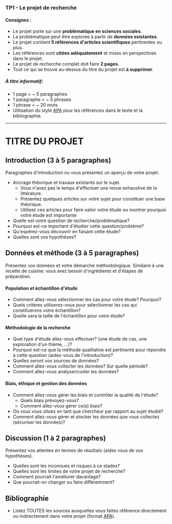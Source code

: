 ### TP1 - Le projet de recherche

#### Consignes :
- Le projet porte sur une **problématique en sciences sociales**.
- La problématique peut être explorée à partir de **données existantes**.
- Le projet contient **5 références d'articles scientifiques** pertinentes ou plus.
- Les références sont **citées adéquatement** et mises en perspectives dans le projet.
- Le projet de recherche complet doit faire **2 pages**.
- Tout ce qui se trouve au-dessus du titre du projet est **à supprimer**.

##### À titre informatif:
- 1 page = ~ 5 paragraphes
- 1 paragraphe = ~ 5 phrases
- 1 phrase = ~ 20 mots
- Utilisation du style [APA](https://www.mendeley.com/guides/apa-citation-guide) pour les références dans le texte et la bibliographie.

---

# TITRE DU PROJET

## Introduction (3 à 5 paragraphes)

Paragraphes d'introduction ou vous présentez un aperçu de votre projet.

- Ancrage théorique et travaux existants sur le sujet.
    - Vous n'avez pas le temps d'effectuer une revue exhaustive de la littérature.
    - Présentez quelques articles sur votre sujet pour constituer une base théorique.
    - Utilisez ces articles pour faire valoir votre étude ou montrer pourquoi votre étude est importante
- Quelle est votre question de recherche/problématique?
- Pourquoi est-ce important d'étudier cette question/problème?
- Qu'espérez-vous découvrir en faisant cette étude?
- Quelles sont vos hypothèses?

## Données et méthode (3 à 5 paragraphes)

Présentez vos données et votre démarche méthodologique. Similaire à une recette de cuisine: vous avez besoin d'ingrédients et d'étapes de préparation.

#### Population et échantillon d'étude

- Comment allez-vous sélectionner les cas pour votre étude? Pourquoi?
- Quels critères utiliserez-vous pour sélectionner les cas qui constituerons votre échantillon?
- Quelle sera la taille de l'échantillon pour votre étude?

#### Méthodologie de la recherche

- Quel type d'étude allez-vous effectuer? (une étude de cas, une exploration d'un thème, ...)?
- Pourquoi est-ce que la méthode qualitative est pertinente pour répondre à cette question (aidez-vous de l'introduction)?
- Quelles seront vos sources de données?
- Comment allez-vous collecter les données? Sur quelle période?
- Comment allez-vous analyser/coder les données?

#### Biais, éthique et gestion des données

- Comment allez-vous gérer les biais et contrôler la qualité de l'étude?
    - Quels biais prévoyez-vous?
    - Comment allez-vous gérer ce(s) biais?
- Où vous vous situez en tant que chercheur par rapport au sujet étudié?
- Comment allez-vous gérer et stocker les données que vous collectez (sécuriser les données)?

## Discussion (1 à 2 paragraphes)

Présentez vos attentes en termes de résultats (aides vous de vos hypothèses).

- Quelles sont les inconnues et risques à ce stades?
- Quelles sont les limites de votre projet de recherche?
- Comment pourrait l'améliorer davantage?
- Que pourrait-on changer ou faire différemment?

## Bibliographie
- Listez TOUTES les sources auxquelles vous faites référence directement ou indirectement dans votre projet (format [APA](https://www.mendeley.com/guides/apa-citation-guide)).
